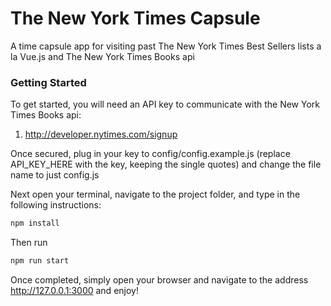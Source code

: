 # The New York Times Capsule
A time capsule app for visiting past The New York Times Best Sellers lists a la Vue.js and The New York Times Books api

### Getting Started
To get started, you will need an API key to communicate with the New York Times Books api:

1. http://developer.nytimes.com/signup

Once secured, plug in your key to config/config.example.js (replace API_KEY_HERE with the key, keeping the single quotes) and change the file name to just config.js

Next open your terminal, navigate to the project folder, and type in the following instructions:

```javascript
npm install
```

Then run 
```javascript
npm run start
```

Once completed, simply open your browser and navigate to the address http://127.0.0.1:3000 and enjoy!
